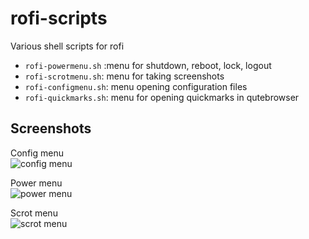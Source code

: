 # rofi-scripts
Various shell scripts for rofi

* `rofi-powermenu.sh` :menu for shutdown, reboot, lock, logout
* `rofi-scrotmenu.sh`: menu for taking screenshots
* `rofi-configmenu.sh`: menu opening configuration files
* `rofi-quickmarks.sh`: menu for opening quickmarks in qutebrowser

## Screenshots

Config menu <br>
![config menu](https://github.com/TechnicalDC/rofi-scripts/blob/main/screenshots/2021-04-18-195416_1366x768_scrot.png "rofi config menu")

Power menu <br>
![power menu](https://github.com/TechnicalDC/rofi-scripts/blob/main/screenshots/2021-04-18-195514_1366x768_scrot.png "rofi power menu")

Scrot menu <br>
![scrot menu](https://github.com/TechnicalDC/rofi-scripts/blob/main/screenshots/2021-04-18-195452_1366x768_scrot.png "rofi scrot menu")
